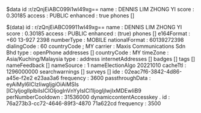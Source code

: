 $data
id                  :r/zQnjEiABC099i1wI49xg==
name                : DENNIS LIM ZHONG YI
score               : 0.30185
access              : PUBLIC
enhanced            : true
phones []

$(data)
id                  : r/zQnjEiABC09911wI49xg==
name                : DENNIS LIM ZHONG YI
score               : 0.30185
access              : PUBLIC
enhanced            : (true)
phones []
e164Format          : +60 13-927 2398
numberType          : MOBILE
nationalFormat      : 60139272398
dialingCode         : 60
countryCode         ; MY
carrier             : Maxis Communications Sdn Bhd
type                : openPhone
addresses []
countryCode         : MY
timeZone            : Asia/Kuching/Malaysia
type                : address
internetAddresses []
badges []
tags []
nameFeedback []
nameSource          : 1
nameElectionAlgo 20221010
cacheTtl            : 1296000000
searchwarnings []
surveys []
ide                 : 02eac7f6-3842-4d86-a45e-f2e2
e23aa3a6
frequency           : 3600
passthroughData     : eyAiMyI6ICIzIiwgIjgiOiAiMSIs
[ICIyIjogIlplbiIsICIOIjogInVnYyIsICI1IjogIjIwjIxMDEwIiB9
perNumberCooldown   : 31536000
dynamiccontentAccesskey .
id                  : 76a273b3-cc72-4646-89f3-4870
71a622cd
frequency           : 3500
